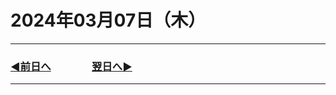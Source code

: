 # 2024年03月07日（木）

---

### [◀️前日へ](https://github.com/yuasys/chatty-journal/blob/main/2024/03/2024-03-0&.md)&emsp;&emsp;&emsp;&emsp;[翌日へ▶️](https://github.com/yuasys/chatty-journal/blob/main/2024/03/2024-03-08.md)

---

